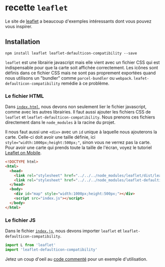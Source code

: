 # recette `leaflet`

Le site de [leaflet](https://leafletjs.com/) a beaucoup d'exemples intéressants dont vous pouvez vous inspirer.

## Installation

```
npm install leaflet leaflet-defaulticon-compatibility --save
```

`leaflet` est une librairie javascript mais elle vient avec un fichier CSS qui est indispensable pour que la carte soit affichée correctement. Les icônes sont définis dans ce fichier CSS mais ne sont pas proprement exportées quand nous utilisons un "bundler" comme `parcel-bundler` ou `webpack`. `leafet-defaulticon-compatibility` remédie à ce problème.

### Le fichier HTML

Dans [`index.html`](src/index.html), nous devons non seulement lier le fichier javascript, comme avec les autres librairies. Il faut aussi ajouter les fichiers CSS de `leaflet` et `leaflet-defaulticon-compatibility`. Nous prenons ces fichiers directement dans le `node_modules` à la racine du projet.

Il nous faut aussi une `<div>` avec un `id` unique à laquelle nous ajouterons la carte. Celle-ci doit avoir une taille définie, ici `style="width:1000px;height:500px;"`, sinon vous ne verrez pas la carte. Pour avoir une carte qui prends toute la taille de l'écran, voyez le tutoriel [Leaflet on Mobile](https://leafletjs.com/examples/mobile/).

```html
<!DOCTYPE html>
<html>
  <head>
    <link rel="stylesheet" href="../../../node_modules/leaflet/dist/leaflet.css">
    <link rel="stylesheet" href="../../../node_modules/leaflet-defaulticon-compatibility/dist/leaflet-defaulticon-compatibility.css">
  </head>
  <body>
    <div id="map" style="width:1000px;height:500px;"></div>
    <script src="index.js"></script>
  </body>
</html>
```

### Le fichier JS

Dans le fichier [`index.js`](src/index.js), nous devons importer `leaflet` et `leaflet-defaulticon-compatibility`.

```js
import L from 'leaflet'
import 'leaflet-defaulticon-compatibility'
```

Jetez un coup d'oeil au [code commenté](src/index.js) pour un exemple d'utilisation.